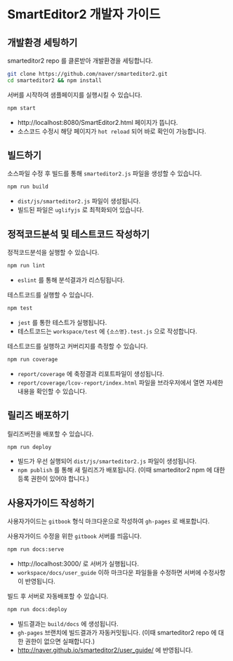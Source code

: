 # SmartEditor2 개발자 가이드

## 개발환경 세팅하기

smarteditor2 repo 를 클론받아 개발환경을 세팅합니다.
```bash
git clone https://github.com/naver/smarteditor2.git
cd smarteditor2 && npm install
```


서버를 시작하여 샘플페이지를 실행시킬 수 있습니다.
```bash
npm start
```
- http://localhost:8080/SmartEditor2.html 페이지가 뜹니다.
- 소스코드 수정시 해당 페이지가 `hot reload` 되어 바로 확인이 가능합니다.


## 빌드하기

소스파일 수정 후 빌드를 통해 `smarteditor2.js` 파일을 생성할 수 있습니다.
```bash
npm run build
```
- `dist/js/smarteditor2.js` 파일이 생성됩니다.
- 빌드된 파일은 `uglifyjs` 로 최적화되어 있습니다.


## 정적코드분석 및 테스트코드 작성하기

정적코드분석을 실행할 수 있습니다.
```bash
npm run lint
```
- `eslint` 를 통해 분석결과가 리스팅됩니다. 


테스트코드를 실행할 수 있습니다.
```bash
npm test
```
- `jest` 를 통한 테스트가 실행됩니다.
- 테스트코드는 `workspace/test` 에 `{소스명}.test.js` 으로 작성합니다.


테스트코드를 실행하고 커버리지를 측정할 수 있습니다.
```bash
npm run coverage
```
- `report/coverage` 에 축정결과 리포트파일이 생성됩니다.
- `report/coverage/lcov-report/index.html` 파일을 브라우저에서 열면 자세한 내용을 확인할 수 있습니다.


## 릴리즈 배포하기
릴리즈버전을 배포할 수 있습니다.
```bash
npm run deploy
```
- 빌드가 우선 실행되어 `dist/js/smarteditor2.js` 파일이 생성됩니다.
- `npm publish` 를 통해 새 릴리즈가 배포됩니다. (이때 smarteditor2 npm 에 대한 등록 권한이 있어야 합니다.)


## 사용자가이드 작성하기
사용자가이드는 `gitbook` 형식 마크다운으로 작성하여 `gh-pages` 로 배포합니다.

사용자가이드 수정을 위한 `gitbook` 서버를 띄웁니다.
```bash
npm run docs:serve
```
- http://localhost:3000/ 로 서버가 실행됩니다. 
- `workspace/docs/user_guide` 이하 마크다운 파일들을 수정하면 서버에 수정사항이 반영됩니다.


빌드 후 서버로 자동배포할 수 있습니다.
```bash
npm run docs:deploy
```
- 빌드결과는 `build/docs` 에 생성됩니다.
- `gh-pages` 브랜치에 빌드결과가 자동커밋됩니다. (이때 smarteditor2 repo 에 대한 권한이 없으면 실패합니다.)
- http://naver.github.io/smarteditor2/user_guide/ 에 반영됩니다.
